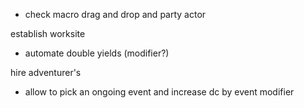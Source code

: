 * check macro drag and drop and party actor

establish worksite
* automate double yields (modifier?)

hire adventurer's
* allow to pick an ongoing event and increase dc by event modifier